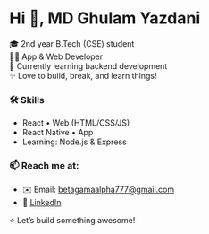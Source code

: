# Hi 👋, MD Ghulam Yazdani

🎓 2nd year B.Tech (CSE) student  
👨‍💻 App & Web Developer  
🚀 Currently learning backend development  
✨ Love to build, break, and learn things!

### 🛠️ Skills
- React • Web (HTML/CSS/JS)
- React Native • App 
- Learning: Node.js & Express

### 📫 Reach me at:
- ✉️ Email: betagamaalpha777@gmail.com
- 💼 [LinkedIn](https://linkedin.com/in/ghulam-yazdani-351260325)

⭐ Let’s build something awesome!
